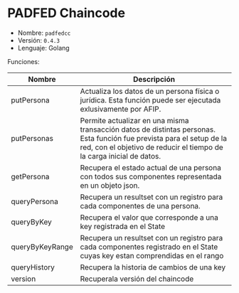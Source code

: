 # PADFED Chaincode 

- Nombre: ``padfedcc``
- Versión: ``0.4.3``
- Lenguaje: Golang

Funciones:

| Nombre | Descripción | 
| --- | --- |
| putPersona | Actualiza los datos de un persona física o jurídica. Esta función puede ser ejecutada exlusivamente por AFIP. |
| putPersonas | Permite actualizar en una misma transacción datos de distintas personas. Esta función fue prevista para el setup de la red, con el objetivo de reducir el tiempo de la carga inicial de datos. |
| getPersona | Recupera el estado actual de una persona con todos sus componentes representada en un objeto json. |
| queryPersona | Recupera un resultset con un registro para cada componentes de una persona. |
| queryByKey| Recupera el valor que corresponde a una key registrada en el State |
| queryByKeyRange | Recupera un resultset con un registro para cada componentes registrado en el State cuyas key estan comprendidas en el rango |
| queryHistory | Recupera la historia de cambios de una key |
| version | Recuperala versión del chaincode
